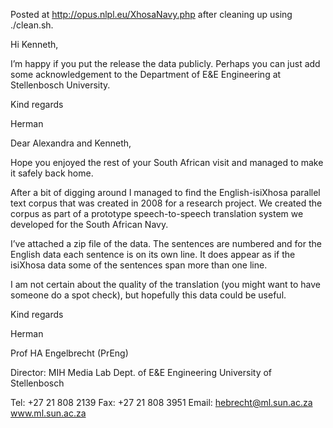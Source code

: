 Posted at http://opus.nlpl.eu/XhosaNavy.php after cleaning up using ./clean.sh.

Hi Kenneth,



I’m happy if you put the release the data publicly. Perhaps you can just add some acknowledgement to the Department of E&E Engineering at Stellenbosch University.



Kind regards

Herman






Dear Alexandra and Kenneth,

 

Hope you enjoyed the rest of your South African visit and managed to make it safely back home.

 

After a bit of digging around I managed to find the English-isiXhosa parallel text corpus that was created in 2008 for a research project. We created the corpus as part of a prototype speech-to-speech translation system we developed for the South African Navy.

 

I’ve attached a zip file of the data. The sentences are numbered and for the English data each sentence is on its own line. It does appear as if the isiXhosa data some of the sentences span more than one line.

 

I am not certain about the quality of the translation (you might want to have someone do a spot check), but hopefully this data could be useful.

 

Kind regards

Herman
 

Prof HA Engelbrecht (PrEng)

Director: MIH Media Lab
Dept. of E&E Engineering
University of Stellenbosch

Tel: +27 21 808 2139
Fax: +27 21 808 3951
Email: hebrecht@ml.sun.ac.za
www.ml.sun.ac.za


